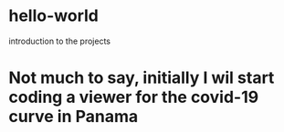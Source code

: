 # hello-world
introduction to the projects
# Not much to say, initially I wil start coding a viewer for the covid-19 curve in Panama
